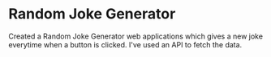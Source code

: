 # Random Joke Generator
Created a Random Joke Generator web applications which gives a new joke everytime when a button is clicked. I've used an API to fetch the data.
